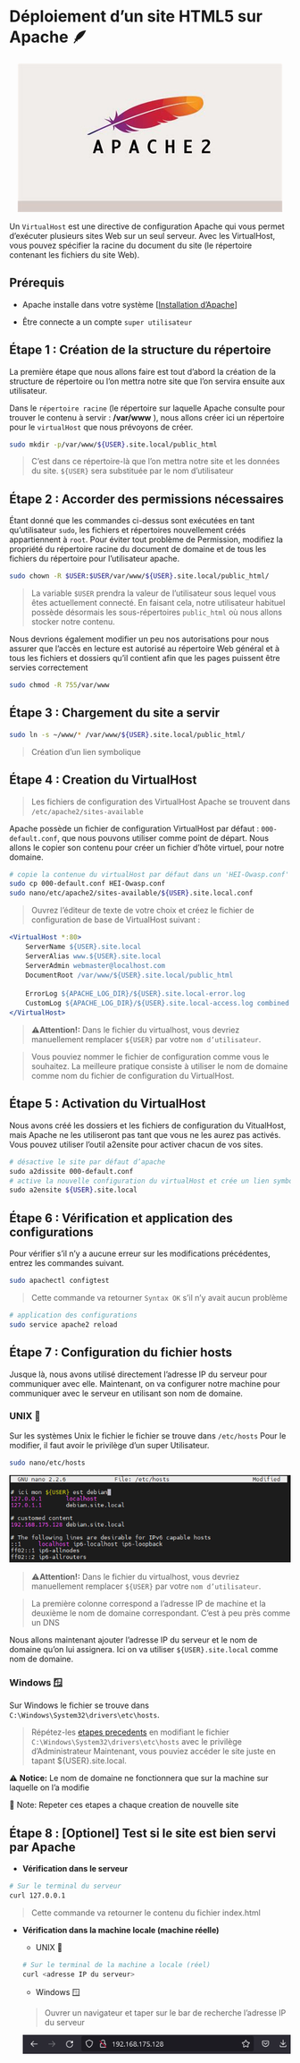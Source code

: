 # Déploiement d’un site HTML5 sur Apache 🪶

<center>

![Apache logo](images/apache2jpeg.jpeg)

</center>

Un `VirtualHost` est une directive de configuration Apache qui vous permet d’exécuter plusieurs sites Web sur un seul serveur. Avec les VirtualHost, vous pouvez spécifier la racine du document du site (le répertoire contenant les fichiers du site Web).

## Prérequis

+ Apache installe dans votre système
[<a href="https://httpd.apache.org/docs/2.4/install.html" target=" _blank">Installation d’Apache</a>]

+ Être connecte a un compte `super utilisateur`

## Étape 1 : Création de la structure du répertoire

La première étape que nous allons faire est tout d’abord la création de la structure de répertoire ou l’on mettra notre site que l’on servira ensuite aux utilisateur.

Dans le `répertoire racine` (le répertoire sur laquelle Apache consulte pour trouver le contenu à servir : **/var/www** ), nous allons créer ici un répertoire pour le `virtualHost` que nous prévoyons de créer.

```sh
sudo mkdir -p/var/www/${USER}.site.local/public_html
```

> C’est dans ce répertoire-là que l’on mettra notre site et les données du site.
> `${USER}` sera substituée par le nom d’utilisateur

## Étape 2 : Accorder des permissions nécessaires

Étant donné que les commandes ci-dessus sont exécutées en tant qu’utilisateur `sudo`, les fichiers et répertoires nouvellement créés appartiennent à `root`. Pour éviter tout problème de Permission, modifiez la propriété du répertoire racine du document de domaine et de tous les fichiers du répertoire pour l’utilisateur apache.

```sh
sudo chown -R $USER:$USER/var/www/${USER}.site.local/public_html/
```

> La variable `$USER` prendra la valeur de l’utilisateur sous lequel vous êtes actuellement connecté. En faisant cela, notre utilisateur habituel possède désormais les sous-répertoires `public_html` où nous allons stocker notre contenu.

Nous devrions également modifier un peu nos autorisations pour nous assurer que l’accès en lecture est autorisé au répertoire Web général et à tous les fichiers et dossiers qu’il contient afin que les pages puissent être servies correctement

```sh
sudo chmod -R 755/var/www
```

## Étape 3 : Chargement du site a servir

```sh
sudo ln -s ~/www/* /var/www/${USER}.site.local/public_html/
```

> Création d’un lien symbolique

## Étape 4 : Creation du VirtualHost

>Les fichiers de configuration des VirtualHost Apache se trouvent dans `/etc/apache2/sites-available`

Apache possède un fichier de configuration VirtualHost par défaut : `000-default.conf`, que nous pouvons utiliser comme point de départ. Nous allons le copier son contenu pour créer un fichier d’hôte virtuel, pour notre domaine.

```sh
# copie la contenue du virtualHost par défaut dans un 'HEI-Owasp.conf'
sudo cp 000-default.conf HEI-Owasp.conf
sudo nano/etc/apache2/sites-available/${USER}.site.local.conf
```

>Ouvrez l’éditeur de texte de votre choix et créez le fichier de configuration de base de VirtualHost suivant :

```apache
<VirtualHost *:80>
    ServerName ${USER}.site.local
    ServerAlias www.${USER}.site.local
    ServerAdmin webmaster@localhost.com
    DocumentRoot /var/www/${USER}.site.local/public_html

    ErrorLog ${APACHE_LOG_DIR}/${USER}.site.local-error.log
    CustomLog ${APACHE_LOG_DIR}/${USER}.site.local-access.log combined
</VirtualHost>
```

>:warning:**Attention!:** Dans le fichier du virtualhost, vous devriez manuellement remplacer `${USER}` par votre `nom d’utilisateur`.

>Vous pouviez nommer le fichier de configuration comme vous le souhaitez. La meilleure pratique consiste à utiliser le nom de domaine comme nom du fichier de configuration du VirtualHost.

## Étape 5 : Activation du VirtualHost

Nous avons créé les dossiers et les fichiers de configuration du VitualHost, mais Apache ne les utiliseront pas tant que vous ne les aurez pas activés. Vous pouvez utiliser l’outil a2ensite pour activer chacun de vos sites.

```sh
# désactive le site par défaut d’apache
sudo a2dissite 000-default.conf
# active la nouvelle configuration du virtualHost et crée un lien symbolique
sudo a2ensite ${USER}.site.local
```

## Étape 6 : Vérification et application des configurations

Pour vérifier s’il n’y a aucune erreur sur les modifications précédentes, entrez les commandes suivant.

```sh
sudo apachectl configtest
```

> Cette commande va retourner `Syntax OK` s’il n’y avait aucun problème

```sh
# application des configurations
sudo service apache2 reload
```

## Étape 7 : Configuration du fichier hosts

Jusque là, nous avons utilisé directement l’adresse IP du serveur pour communiquer avec elle. Maintenant, on va configurer notre machine pour communiquer avec le serveur en utilisant son nom de domaine.

### UNIX 🐧

<div id="unix-host">
Sur les systèmes Unix le fichier le fichier se trouve dans <code>/etc/hosts</code>
Pour le modifier, il faut avoir le privilège d’un super Utilisateur.
</div>

```sh
sudo nano/etc/hosts
```

<center>

![Contenu du fichier hosts](./images/host-modified.png)

</center>

>:warning:**Attention!:** Dans le fichier du virtualhost, vous devriez manuellement remplacer `${USER}` par votre `nom d’utilisateur`.

>La première colonne correspond a l’adresse IP de machine et la deuxième le nom de domaine correspondant. C’est à peu près comme un DNS

Nous allons maintenant ajouter l’adresse IP du serveur et le nom de domaine qu’on lui assignera. Ici on va utiliser `${USER}.site.local` comme nom de domaine.

### Windows 🪟

Sur Windows le fichier se trouve dans `C:\Windows\System32\drivers\etc\hosts`.

> Répétez-les [etapes precedents](#unix-host) en modifiant le fichier `C:\Windows\System32\drivers\etc\hosts` avec le privilège  d’Administrateur
>Maintenant, vous pouviez accéder le site juste en tapant ${USER}.site.local.

:warning: **Notice:** Le nom de domaine ne fonctionnera que sur la machine sur laquelle on l’a modifie

📝 Note: Repeter ces etapes a chaque creation de nouvelle site

## Étape 8 : [Optionel] Test si le site est bien servi par Apache

+ **Vérification dans le serveur**

```sh
# Sur le terminal du serveur
curl 127.0.0.1
```

> Cette commande va retourner le contenu du fichier index.html

+ **Vérification dans la machine locale (machine réelle)**
  + UNIX 🐧

  ```sh
  # Sur le terminal de la machine a locale (réel)
  curl <adresse IP du serveur>
  ```

  + Windows 🪟

  >Ouvrer un navigateur et taper sur le bar de recherche l’adresse IP du serveur

  ![Screenshot of taskbar](./images/SearchBar.png)

